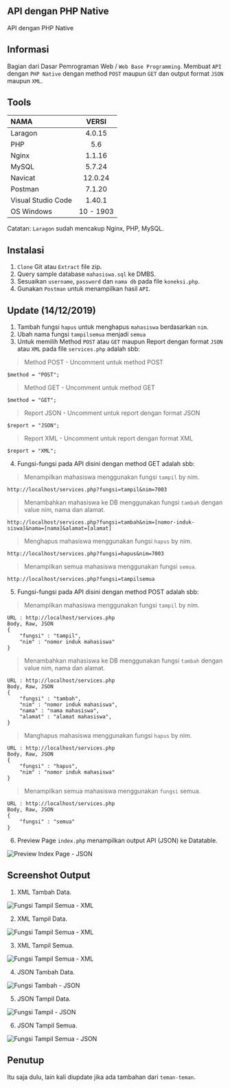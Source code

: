 ## API dengan PHP Native
API dengan PHP Native 

## Informasi
Bagian dari Dasar Pemrograman Web / `Web Base Programming`.
Membuat `API` dengan `PHP Native` dengan method `POST` maupun `GET` dan output format `JSON` maupun `XML`.

## Tools
| NAMA | VERSI |
| :--- | :---: | 
| Laragon | 4.0.15 |
| PHP | 5.6 |
| Nginx | 1.1.16 |
| MySQL | 5.7.24 |
| Navicat | 12.0.24 |
| Postman | 7.1.20 |
| Visual Studio Code | 1.40.1 |
| OS Windows | 10 - 1903 |

Catatan: `Laragon` sudah mencakup Nginx, PHP, MySQL.

## Instalasi
1. `Clone` Git atau `Extract` file zip.
2. Query sample database `mahasiswa.sql` ke DMBS. 
3. Sesuaikan `username`, `password` dan `nama db` pada file `koneksi.php`.
4. Gunakan `Postman` untuk menampilkan hasil `API`.

## Update (14/12/2019)
1. Tambah fungsi `hapus` untuk menghapus `mahasiswa` berdasarkan `nim`.
2. Ubah nama fungsi `tampilsemua` menjadi `semua`
3. Untuk memilih Method `POST` atau `GET` maupun Report dengan format `JSON` atau `XML` pada file `services.php` adalah sbb:
> Method POST - Uncomment untuk method POST
```
$method = "POST";
```
> Method GET - Uncomment untuk method GET
```
$method = "GET";
```
> Report JSON - Uncomment untuk report dengan format JSON
```
$report = "JSON";
```
> Report XML - Uncomment untuk report dengan format XML
```
$report = "XML";
```

4. Fungsi-fungsi pada API disini dengan method GET adalah sbb:
> Menampilkan mahasiswa menggunakan fungsi `tampil` by nim.
```
http://localhost/services.php?fungsi=tampil&nim=7003
```
> Menambahkan mahasiswa ke DB menggunakan fungsi `tambah` dengan value nim, nama dan alamat.
```
http://localhost/services.php?fungsi=tambah&nim=[nomor-induk-siswa]&nama=[nama]&alamat=[alamat]
```
> Menghapus mahasiswa menggunakan fungsi `hapus` by nim.
```
http://localhost/services.php?fungsi=hapus&nim=7003
```
> Menampilkan semua mahasiswa menggunakan fungsi `semua`.
```
http://localhost/services.php?fungsi=tampilsemua
```

5. Fungsi-fungsi pada API disini dengan method POST adalah sbb:
> Menampilkan mahasiswa menggunakan fungsi `tampil` by nim.
```
URL : http://localhost/services.php
Body, Raw, JSON
{
    "fungsi" : "tampil",
    "nim" : "nomor induk mahasiswa"
}
```
> Menambahkan mahasiswa ke DB menggunakan fungsi `tambah` dengan value nim, nama dan alamat.
```
URL : http://localhost/services.php
Body, Raw, JSON
{
    "fungsi" : "tambah",
    "nim" : "nomor induk mahasiswa",
    "nama" : "nama mahasiswa",
    "alamat" : "alamat mahasiswa",
}
```
> Manghapus mahasiswa menggunakan fungsi `hapus` by nim.
```
URL : http://localhost/services.php
Body, Raw, JSON
{
    "fungsi" : "hapus",
    "nim" : "nomor induk mahasiswa"
}
```
> Menampilkan semua mahasiswa menggunakan `fungsi` semua.
```
URL : http://localhost/services.php
Body, Raw, JSON
{
    "fungsi" : "semua"
}
```

6. Preview Page `index.php` menampilkan output API (JSON) ke Datatable.

![Preview Index Page - JSON](https://github.com/antoniusarie/api-stikom/blob/master/screenshots/JSON-DatatablesView.png)

## Screenshot Output
1. XML Tambah Data.

![Fungsi Tampil Semua - XML](https://github.com/antoniusarie/api-stikom/blob/master/screenshots/XML-TambahData.png)

2. XML Tampil Data.

![Fungsi Tampil Semua - XML](https://github.com/antoniusarie/api-stikom/blob/master/screenshots/XML-TampilData.png)

3. XML Tampil Semua.

![Fungsi Tampil Semua - XML](https://github.com/antoniusarie/api-stikom/blob/master/screenshots/XML-TampilSemua.png)

4. JSON Tambah Data.

![Fungsi Tambah - JSON](https://github.com/antoniusarie/api-stikom/blob/master/screenshots/JSON-TambahData.png)

5. JSON Tampil Data.

![Fungsi Tampil - JSON](https://github.com/antoniusarie/api-stikom/blob/master/screenshots/JSON-TampilData.png)

6. JSON Tampil Semua.

![Fungsi Tampil Semua - JSON](https://github.com/antoniusarie/api-stikom/blob/master/screenshots/JSON-TampilSemua.png)

## Penutup
Itu saja dulu, lain kali diupdate jika ada tambahan dari `teman-teman`.
